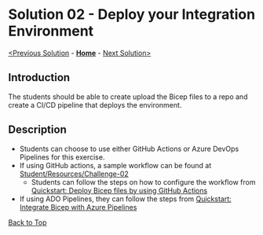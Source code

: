 # Solution 02 - Deploy your Integration Environment

[<Previous Solution](./Solution-01.md) - **[Home](./README.md)** - [Next Solution>](./Solution-03.md)

## Introduction

The students should be able to create upload the Bicep files to a repo and create a CI/CD pipeline that deploys the environment.


## Description
- Students can choose to use either GitHub Actions or Azure DevOps Pipelines for this exercise.
- If using GitHub actions, a sample workflow can be found at [Student/Resources/Challenge-02](../Student/Resources/Challenge-02)
    - Students can follow the steps on how to configure the workflow from [Quickstart: Deploy Bicep files by using GitHub Actions](https://docs.microsoft.com/en-us/azure/azure-resource-manager/bicep/deploy-github-actions?tabs=CLI)
- If using ADO Pipelines, they can follow the steps from [Quickstart: Integrate Bicep with Azure Pipelines](https://docs.microsoft.com/en-us/azure/azure-resource-manager/bicep/add-template-to-azure-pipelines?tabs=CLI)

[Back to Top](#solution-02---deploy-your-integration-environment)

